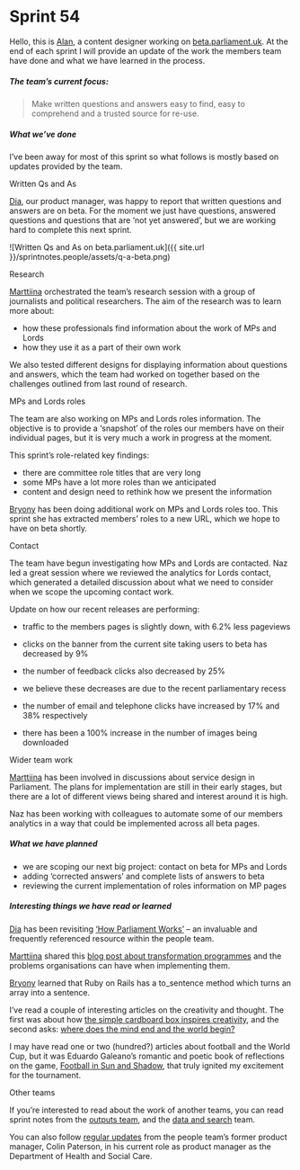 # Sprint 54

Hello, this is [Alan](https://twitter.com/alanmayers), a content designer working on [beta.parliament.uk](https://beta.parliament.uk/). At the end of each sprint I will provide an update of the work the members team have done and what we have learned in the process.

##### The team’s current focus:

> Make written questions and answers easy to find, easy to comprehend and a trusted source for re-use.

##### What we’ve done

I’ve been away for most of this sprint so what follows is mostly based on updates provided by the team.

Written Qs and As

[Dia](https://twitter.com/DN78), our product manager, was happy to report that written questions and answers are on beta. For the moment we just have questions, answered questions and questions that are ‘not yet answered’, but we are working hard to complete this next sprint.

![Written Qs and As on beta.parliament.uk]({{ site.url }}/sprintnotes.people/assets/q-a-beta.png)

Research

[Marttiina](https://twitter.com/marttiinak?lang=en) orchestrated the team’s research session with a group of journalists and political researchers. The aim of the research was to learn more about:

* how these professionals find information about the work of MPs and Lords
* how they use it as a part of their own work

We also tested different designs for displaying information about questions and answers, which the team had worked on together based on the challenges outlined from last round of research.

MPs and Lords roles

The team are also working on MPs and Lords roles information. The objective is to provide a ‘snapshot’ of the roles our members have on their individual pages, but it is very much a work in progress at the moment.

This sprint’s role-related key findings:

* there are committee role titles that are very long
* some MPs have a lot more roles than we anticipated
* content and design need to rethink how we present the information

[Bryony](https://twitter.com/bryonywatson1?lang=en) has been doing additional work on MPs and Lords roles too. This sprint she has extracted members’ roles to a new URL, which we hope to have on beta shortly.

Contact

The team have begun investigating how MPs and Lords are contacted. Naz led a great session where we reviewed the analytics for Lords contact, which generated a detailed discussion about what we need to consider when we scope the upcoming contact work.

Update on how our recent releases are performing:

* traffic to the members pages is slightly down, with 6.2% less pageviews
* clicks on the banner from the current site taking users to beta has decreased by 9%
* the number of feedback clicks also decreased by 25%
* we believe these decreases are due to the recent parliamentary recess

* the number of email and telephone clicks have increased by 17% and 38% respectively
* there has been a 100% increase in the number of images being downloaded

Wider team work

[Marttiina](https://twitter.com/marttiinak?lang=en) has been involved in discussions about service design in Parliament. The plans for implementation are still in their early stages, but there are a lot of different views being shared and interest around it is high.

Naz has been working with colleagues to automate some of our members analytics in a way that could be implemented across all beta pages.

##### What we have planned

* we are scoping our next big project: contact on beta for MPs and Lords
* adding ‘corrected answers’ and complete lists of answers to beta
* reviewing the current implementation of roles information on MP pages

##### Interesting things we have read or learned

[Dia](https://twitter.com/DN78) has been revisiting [‘How Parliament Works’](https://www.shop.parliament.uk/products/9780273790372) – an invaluable and frequently referenced resource within the people team.

[Marttiina](https://twitter.com/marttiinak?lang=en) shared this [blog post about transformation programmes](https://blog.wearefuturegov.com/teaching-the-world-to-sing-in-perfect-harmony-or-why-your-transformation-programme-will-fail-ea69fecf1f3a) and the problems organisations can have when implementing them.

[Bryony](https://twitter.com/bryonywatson1?lang=en) learned that Ruby on Rails has a to_sentence method which turns an array into a sentence.

I’ve read a couple of interesting articles on the creativity and thought. The first was about how [the simple cardboard box inspires creativity](https://mobile.nytimes.com/2018/06/07/opinion/cardboard-box-creativity-material.html), and the second asks: [where does the mind end and the world begin?](https://www.newyorker.com/magazine/2018/04/02/the-mind-expanding-ideas-of-andy-clark)

I may have read one or two (hundred?) articles about football and the World Cup, but it was Eduardo Galeano’s romantic and poetic book of reflections on the game, [Football in Sun and Shadow](https://www.penguin.co.uk/books/309567/football-in-sun-and-shadow/), that truly ignited my excitement for the tournament.

Other teams

If you’re interested to read about the work of another teams, you can read sprint notes from the [outputs team](https://ukparliament.github.io/sprintnotes.outputs/), and the [data and search](https://ukparliament.github.io/weeknotes.data-search/) team.

You can also follow [regular updates](https://colinpattinson.github.io/Updates/16/) from the people team’s former product manager, Colin Paterson, in his current role as product manager as the Department of Health and Social Care.
